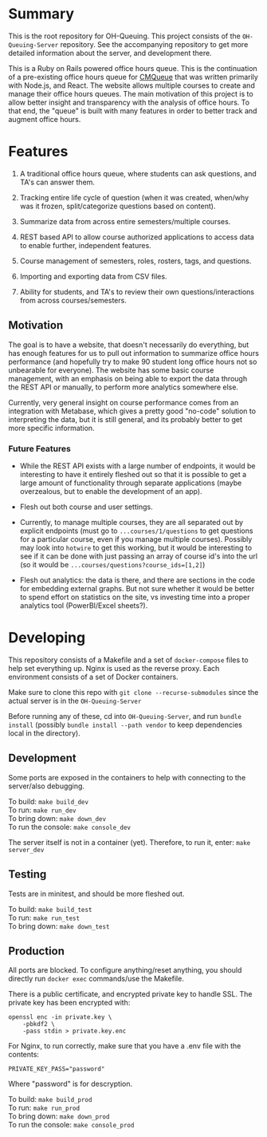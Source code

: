 # Summary

This is the root repository for OH-Queuing. This project consists of the
`OH-Queuing-Server` repository. See the accompanying repository to get more
detailed information about the server, and development there.

This is a Ruby on Rails powered office hours queue. This is the continuation of a pre-existing
office hours queue for [CMQueue](https://cmqueue.xyz) that was written primarily with Node.js, and React.
The website allows multiple courses to create and manage their office hours queues. The main motivation of this
project is to allow better insight and transparency with the analysis of office
hours. To that end, the "queue" is built with many features in order to better
track and augment office hours.

# Features

1. A traditional office hours queue, where students can ask questions, and TA's
   can answer them.

2. Tracking entire life cycle of question (when it was created, when/why was it
   frozen, split/categorize questions based on content).

3. Summarize data from across entire semesters/multiple courses.

4. REST based API to allow course authorized applications to access data to enable
   further, independent features.

5. Course management of semesters, roles, rosters, tags, and questions.

6. Importing and exporting data from CSV files.

7. Ability for students, and TA's to review their own questions/interactions from
   across courses/semesters.

## Motivation

The goal is to have a website, that doesn't necessarily do everything, but has
enough features for us to pull out information to summarize office hours
performance (and hopefully try to make 90 student long office hours not so
unbearable for everyone). The website has some basic course management, with an
emphasis on being able to export the data through the REST API or manually, to
perform more analytics somewhere else.

Currently, very general insight on course performance comes from an integration
with Metabase, which gives a pretty good "no-code" solution to interpreting the
data, but it is still general, and its probably better to get more specific
information.

### Future Features

* While the REST API exists with a large number of endpoints, it would be interesting to have it
  entirely fleshed out so that it is possible to get a large amount of functionality through
  separate applications (maybe overzealous, but to enable the development of an app).


* Flesh out both course and user settings.


* Currently, to manage multiple courses, they are all separated out by explicit endpoints (must go
  to `...courses/1/questions` to get questions for a particular course, even if you manage multiple
  courses). Possibly may look into `hotwire` to get this working, but it would be interesting to see
  if it can be done with just passing an array of course id's into the url (so it would be
  `...courses/questions?course_ids=[1,2]`)
  
* Flesh out analytics: the data is there, and there are sections in the code for embedding
  external graphs. But not sure whether it would be better to spend effort on statistics on
  the site, vs investing time into a proper analytics tool (PowerBI/Excel sheets?).
  
# Developing

This repository consists of a Makefile and a set of `docker-compose` files to help
set everything up. Nginx is used as the reverse proxy. Each environment consists
of a set of Docker containers.

Make sure to clone this repo with `git clone --recurse-submodules`
since the actual server is in the `OH-Queuing-Server`

Before running any of these, cd into `OH-Queuing-Server`, and
run `bundle install` (possibly `bundle install --path vendor`
to keep dependencies local in the directory). 

## Development

Some ports are exposed in the containers to help with connecting to the server/also
debugging.

To build: `make build_dev`  
To run: `make run_dev`  
To bring down: `make down_dev`  
To run the console: `make console_dev`  

The server itself is not in a container (yet). Therefore, to run it, enter:
`make server_dev`

## Testing

Tests are in minitest, and should be more fleshed out. 

To build: `make build_test`  
To run: `make run_test`  
To bring down: `make down_test`  

## Production

All ports are blocked. To configure anything/reset anything, you should directly
run `docker exec` commands/use the Makefile.

There is a public certificate, and encrypted private key to handle SSL. The 
private key has been encrypted with: 

```
openssl enc -in private.key \
    -pbkdf2 \
    -pass stdin > private.key.enc
```

For Nginx, to run correctly, make sure that you have a .env file with the contents:
```
PRIVATE_KEY_PASS="password"
```
Where "password" is for descryption.

To build: `make build_prod`  
To run: `make run_prod`  
To bring down: `make down_prod`  
To run the console: `make console_prod`  
